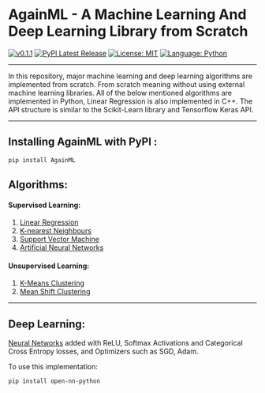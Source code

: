 # AgainML - A Machine Learning And Deep Learning Library from Scratch

[![v0.1.1](https://img.shields.io/badge/version-v0.1.1-red.svg?style=flat&logo=)](https://pypi.org/project/AgainML/)
[![PyPI Latest Release](https://img.shields.io/pypi/v/againml.svg)](https://pypi.org/project/AgainML/)
[![License: MIT](https://img.shields.io/badge/license-MIT-brightgreen.svg?style=flat&logo=license)](https://github.com/NotShrirang/Machine-Learning-from-Scratch/blob/main/LICENSE)
[![Language: Python](https://img.shields.io/badge/language-python-blue.svg?style=flat&logo=python)](https://www.python.org/)

<hr>

In this repository, major machine learning and deep learning algorithms are implemented from scratch. From scratch meaning without using external machine learning libraries. All of the below mentioned algorithms are implemented in Python, Linear Regression is also implemented in C++. The API structure is similar to the Scikit-Learn library and Tensorflow Keras API.

<hr>

## Installing AgainML with PyPI :

```sh
pip install AgainML
```

## Algorithms:

#### Supervised Learning:
  1. <a href="https://github.com/NotShrirang/Machine-Learning-from-Scratch/tree/main/Linear%20Regression">Linear Regression</a>
  2. <a href="https://github.com/NotShrirang/Machine-Learning-from-Scratch/tree/main/K-nearest%20Neighbours">K-nearest Neighbours</a>
  3. <a href="https://github.com/NotShrirang/Machine-Learning-from-Scratch/tree/main/Support%20Vector%20Machine">Support Vector Machine</a>
  4. <a href="https://github.com/NotShrirang/Machine-Learning-from-Scratch/tree/main/Neural%20Networks">Artificial Neural Networks</a>

#### Unsupervised Learning:
  1. <a href="https://github.com/NotShrirang/Machine-Learning-from-Scratch/tree/main/K-Means%20Clustering">K-Means Clustering</a>
  2. <a href="https://github.com/NotShrirang/Machine-Learning-from-Scratch/tree/main/Mean%20Shift%20Clustering">Mean Shift Clustering</a>
  
<hr>

## Deep Learning:
<a href="https://github.com/NotShrirang/Machine-Learning-from-Scratch/tree/main/Neural%20Networks">Neural Networks</a> added with ReLU, Softmax Activations and Categorical Cross Entropy losses, and Optimizers such as SGD, Adam.

To use this implementation:

```
pip install open-nn-python
```
